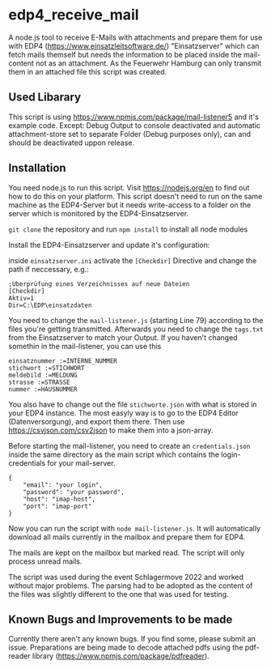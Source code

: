 # edp4_receive_mail
 
A node.js tool to receive E-Mails with attachments and prepare them for use with EDP4 (https://www.einsatzleitsoftware.de/) "Einsatzserver" which can fetch mails themself but needs the information to be placed inside the mail-content not as an attachment. As the Feuerwehr Hamburg can only transmit them in an attached file this script was created.

## Used Libarary
This script is using https://www.npmjs.com/package/mail-listener5 and it's example code. Except: Debug Output to console deactivated and automatic attachment-store set to separate Folder (Debug purposes only), can and should be deactivated uppon release.

## Installation
You need node.js to run this script. Visit https://nodejs.org/en to find out how to do this on your platform. This script doesn't need to run on the same machine as the EDP4-Server but it needs write-access to a folder on the server which is monitored by the EDP4-Einsatzserver.

``git clone`` the repository and run ``npm install`` to install all node modules

Install the EDP4-Einsatzserver and update it's configuration:

inside ``einsatzserver.ini`` activate the ``[Checkdir]`` Directive and change the path if neccessary, e.g.:
```
;Überprüfung eines Verzeichnisses auf neue Dateien
[Checkdir]
Aktiv=1
Dir=C:\EDP\einsatzdaten
```

You need to change the ``mail-listener.js`` (starting Line 79) according to the files you're getting transmitted. Afterwards you need to change the ``tags.txt`` from the Einsatzserver to match your Output. If you haven't changed somethin in the mail-listener, you can use this
```
einsatznummer :=INTERNE_NUMMER
stichwort :=STICHWORT
meldebild :=MELDUNG
strasse :=STRASSE
nummer :=HAUSNUMMER
```

You also have to change out the file ``stichworte.json`` with what is stored in your EDP4 instance. The most easyly way is to go to the EDP4 Editor (Datenversorgung), and export them there. Then use https://csvjson.com/csv2json to make them into a json-array.

Before starting the mail-listener, you need to create an ``credentials.json`` inside the same directory as the main script which contains the login-credentials for your mail-server.
```
{
    "email": "your login",
    "password": "your password",
    "host": "imap-host",
    "port": "imap-port"
}
```

Now you can run the script with ``node mail-listener.js``. It will automatically download all mails currently in the mailbox and prepare them for EDP4.

The mails are kept on the mailbox but marked read. The script will only process unread mails.

The script was used during the event Schlagermove 2022 and worked without major problems. The parsing had to be adopted as the content of the files was slightly different to the one that was used for testing.
## Known Bugs and Improvements to be made
Currently there aren't any known bugs. If you find some, please submit an issue.
Preparations are being made to decode attached pdfs using the pdf-reader library (https://www.npmjs.com/package/pdfreader).
